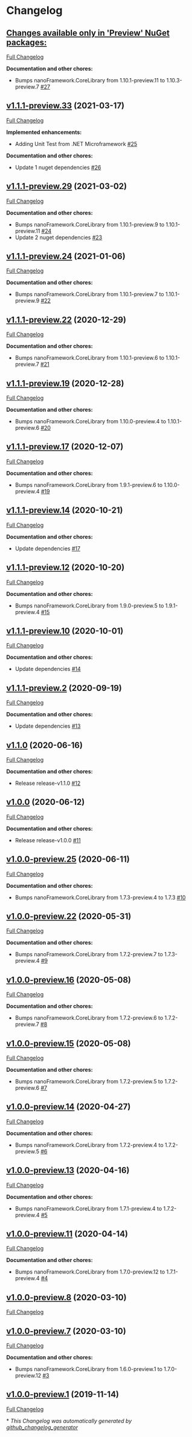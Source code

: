 # Changelog

## [**Changes available only in 'Preview' NuGet packages:**](https://github.com/nanoframework/lib-nanoFramework.System.Text/tree/HEAD)

[Full Changelog](https://github.com/nanoframework/lib-nanoFramework.System.Text/compare/v1.1.1-preview.33...HEAD)

**Documentation and other chores:**

- Bumps nanoFramework.CoreLibrary from 1.10.1-preview.11 to 1.10.3-preview.7 [\#27](https://github.com/nanoframework/lib-nanoFramework.System.Text/pull/27)

## [v1.1.1-preview.33](https://github.com/nanoframework/lib-nanoFramework.System.Text/tree/v1.1.1-preview.33) (2021-03-17)

[Full Changelog](https://github.com/nanoframework/lib-nanoFramework.System.Text/compare/v1.1.1-preview.29...v1.1.1-preview.33)

**Implemented enhancements:**

- Adding Unit Test from .NET Microframework [\#25](https://github.com/nanoframework/lib-nanoFramework.System.Text/pull/25)

**Documentation and other chores:**

- Update 1 nuget dependencies [\#26](https://github.com/nanoframework/lib-nanoFramework.System.Text/pull/26)

## [v1.1.1-preview.29](https://github.com/nanoframework/lib-nanoFramework.System.Text/tree/v1.1.1-preview.29) (2021-03-02)

[Full Changelog](https://github.com/nanoframework/lib-nanoFramework.System.Text/compare/v1.1.1-preview.24...v1.1.1-preview.29)

**Documentation and other chores:**

- Bumps nanoFramework.CoreLibrary from 1.10.1-preview.9 to 1.10.1-preview.11 [\#24](https://github.com/nanoframework/lib-nanoFramework.System.Text/pull/24)
- Update 2 nuget dependencies [\#23](https://github.com/nanoframework/lib-nanoFramework.System.Text/pull/23)

## [v1.1.1-preview.24](https://github.com/nanoframework/lib-nanoFramework.System.Text/tree/v1.1.1-preview.24) (2021-01-06)

[Full Changelog](https://github.com/nanoframework/lib-nanoFramework.System.Text/compare/v1.1.1-preview.22...v1.1.1-preview.24)

**Documentation and other chores:**

- Bumps nanoFramework.CoreLibrary from 1.10.1-preview.7 to 1.10.1-preview.9 [\#22](https://github.com/nanoframework/lib-nanoFramework.System.Text/pull/22)

## [v1.1.1-preview.22](https://github.com/nanoframework/lib-nanoFramework.System.Text/tree/v1.1.1-preview.22) (2020-12-29)

[Full Changelog](https://github.com/nanoframework/lib-nanoFramework.System.Text/compare/v1.1.1-preview.19...v1.1.1-preview.22)

**Documentation and other chores:**

- Bumps nanoFramework.CoreLibrary from 1.10.1-preview.6 to 1.10.1-preview.7 [\#21](https://github.com/nanoframework/lib-nanoFramework.System.Text/pull/21)

## [v1.1.1-preview.19](https://github.com/nanoframework/lib-nanoFramework.System.Text/tree/v1.1.1-preview.19) (2020-12-28)

[Full Changelog](https://github.com/nanoframework/lib-nanoFramework.System.Text/compare/v1.1.1-preview.17...v1.1.1-preview.19)

**Documentation and other chores:**

- Bumps nanoFramework.CoreLibrary from 1.10.0-preview.4 to 1.10.1-preview.6 [\#20](https://github.com/nanoframework/lib-nanoFramework.System.Text/pull/20)

## [v1.1.1-preview.17](https://github.com/nanoframework/lib-nanoFramework.System.Text/tree/v1.1.1-preview.17) (2020-12-07)

[Full Changelog](https://github.com/nanoframework/lib-nanoFramework.System.Text/compare/v1.1.1-preview.14...v1.1.1-preview.17)

**Documentation and other chores:**

- Bumps nanoFramework.CoreLibrary from 1.9.1-preview.6 to 1.10.0-preview.4 [\#19](https://github.com/nanoframework/lib-nanoFramework.System.Text/pull/19)

## [v1.1.1-preview.14](https://github.com/nanoframework/lib-nanoFramework.System.Text/tree/v1.1.1-preview.14) (2020-10-21)

[Full Changelog](https://github.com/nanoframework/lib-nanoFramework.System.Text/compare/v1.1.1-preview.12...v1.1.1-preview.14)

**Documentation and other chores:**

- Update dependencies [\#17](https://github.com/nanoframework/lib-nanoFramework.System.Text/pull/17)

## [v1.1.1-preview.12](https://github.com/nanoframework/lib-nanoFramework.System.Text/tree/v1.1.1-preview.12) (2020-10-20)

[Full Changelog](https://github.com/nanoframework/lib-nanoFramework.System.Text/compare/v1.1.1-preview.10...v1.1.1-preview.12)

**Documentation and other chores:**

- Bumps nanoFramework.CoreLibrary from 1.9.0-preview.5 to 1.9.1-preview.4 [\#15](https://github.com/nanoframework/lib-nanoFramework.System.Text/pull/15)

## [v1.1.1-preview.10](https://github.com/nanoframework/lib-nanoFramework.System.Text/tree/v1.1.1-preview.10) (2020-10-01)

[Full Changelog](https://github.com/nanoframework/lib-nanoFramework.System.Text/compare/v1.1.1-preview.2...v1.1.1-preview.10)

**Documentation and other chores:**

- Update dependencies [\#14](https://github.com/nanoframework/lib-nanoFramework.System.Text/pull/14)

## [v1.1.1-preview.2](https://github.com/nanoframework/lib-nanoFramework.System.Text/tree/v1.1.1-preview.2) (2020-09-19)

[Full Changelog](https://github.com/nanoframework/lib-nanoFramework.System.Text/compare/v1.1.0...v1.1.1-preview.2)

**Documentation and other chores:**

- Update dependencies [\#13](https://github.com/nanoframework/lib-nanoFramework.System.Text/pull/13)

## [v1.1.0](https://github.com/nanoframework/lib-nanoFramework.System.Text/tree/v1.1.0) (2020-06-16)

[Full Changelog](https://github.com/nanoframework/lib-nanoFramework.System.Text/compare/v1.0.0...v1.1.0)

**Documentation and other chores:**

- Release release-v1.1.0 [\#12](https://github.com/nanoframework/lib-nanoFramework.System.Text/pull/12)

## [v1.0.0](https://github.com/nanoframework/lib-nanoFramework.System.Text/tree/v1.0.0) (2020-06-12)

[Full Changelog](https://github.com/nanoframework/lib-nanoFramework.System.Text/compare/v1.0.0-preview.25...v1.0.0)

**Documentation and other chores:**

- Release release-v1.0.0 [\#11](https://github.com/nanoframework/lib-nanoFramework.System.Text/pull/11)

## [v1.0.0-preview.25](https://github.com/nanoframework/lib-nanoFramework.System.Text/tree/v1.0.0-preview.25) (2020-06-11)

[Full Changelog](https://github.com/nanoframework/lib-nanoFramework.System.Text/compare/v1.0.0-preview.22...v1.0.0-preview.25)

**Documentation and other chores:**

- Bumps nanoFramework.CoreLibrary from 1.7.3-preview.4 to 1.7.3 [\#10](https://github.com/nanoframework/lib-nanoFramework.System.Text/pull/10)

## [v1.0.0-preview.22](https://github.com/nanoframework/lib-nanoFramework.System.Text/tree/v1.0.0-preview.22) (2020-05-31)

[Full Changelog](https://github.com/nanoframework/lib-nanoFramework.System.Text/compare/v1.0.0-preview.16...v1.0.0-preview.22)

**Documentation and other chores:**

- Bumps nanoFramework.CoreLibrary from 1.7.2-preview.7 to 1.7.3-preview.4 [\#9](https://github.com/nanoframework/lib-nanoFramework.System.Text/pull/9)

## [v1.0.0-preview.16](https://github.com/nanoframework/lib-nanoFramework.System.Text/tree/v1.0.0-preview.16) (2020-05-08)

[Full Changelog](https://github.com/nanoframework/lib-nanoFramework.System.Text/compare/v1.0.0-preview.15...v1.0.0-preview.16)

**Documentation and other chores:**

- Bumps nanoFramework.CoreLibrary from 1.7.2-preview.6 to 1.7.2-preview.7 [\#8](https://github.com/nanoframework/lib-nanoFramework.System.Text/pull/8)

## [v1.0.0-preview.15](https://github.com/nanoframework/lib-nanoFramework.System.Text/tree/v1.0.0-preview.15) (2020-05-08)

[Full Changelog](https://github.com/nanoframework/lib-nanoFramework.System.Text/compare/v1.0.0-preview.14...v1.0.0-preview.15)

**Documentation and other chores:**

- Bumps nanoFramework.CoreLibrary from 1.7.2-preview.5 to 1.7.2-preview.6 [\#7](https://github.com/nanoframework/lib-nanoFramework.System.Text/pull/7)

## [v1.0.0-preview.14](https://github.com/nanoframework/lib-nanoFramework.System.Text/tree/v1.0.0-preview.14) (2020-04-27)

[Full Changelog](https://github.com/nanoframework/lib-nanoFramework.System.Text/compare/v1.0.0-preview.13...v1.0.0-preview.14)

**Documentation and other chores:**

- Bumps nanoFramework.CoreLibrary from 1.7.2-preview.4 to 1.7.2-preview.5 [\#6](https://github.com/nanoframework/lib-nanoFramework.System.Text/pull/6)

## [v1.0.0-preview.13](https://github.com/nanoframework/lib-nanoFramework.System.Text/tree/v1.0.0-preview.13) (2020-04-16)

[Full Changelog](https://github.com/nanoframework/lib-nanoFramework.System.Text/compare/v1.0.0-preview.11...v1.0.0-preview.13)

**Documentation and other chores:**

- Bumps nanoFramework.CoreLibrary from 1.7.1-preview.4 to 1.7.2-preview.4 [\#5](https://github.com/nanoframework/lib-nanoFramework.System.Text/pull/5)

## [v1.0.0-preview.11](https://github.com/nanoframework/lib-nanoFramework.System.Text/tree/v1.0.0-preview.11) (2020-04-14)

[Full Changelog](https://github.com/nanoframework/lib-nanoFramework.System.Text/compare/v1.0.0-preview.8...v1.0.0-preview.11)

**Documentation and other chores:**

- Bumps nanoFramework.CoreLibrary from 1.7.0-preview.12 to 1.7.1-preview.4 [\#4](https://github.com/nanoframework/lib-nanoFramework.System.Text/pull/4)

## [v1.0.0-preview.8](https://github.com/nanoframework/lib-nanoFramework.System.Text/tree/v1.0.0-preview.8) (2020-03-10)

[Full Changelog](https://github.com/nanoframework/lib-nanoFramework.System.Text/compare/v1.0.0-preview.7...v1.0.0-preview.8)

## [v1.0.0-preview.7](https://github.com/nanoframework/lib-nanoFramework.System.Text/tree/v1.0.0-preview.7) (2020-03-10)

[Full Changelog](https://github.com/nanoframework/lib-nanoFramework.System.Text/compare/v1.0.0-preview.1...v1.0.0-preview.7)

**Documentation and other chores:**

- Bumps nanoFramework.CoreLibrary from 1.6.0-preview.1 to 1.7.0-preview.12 [\#3](https://github.com/nanoframework/lib-nanoFramework.System.Text/pull/3)

## [v1.0.0-preview.1](https://github.com/nanoframework/lib-nanoFramework.System.Text/tree/v1.0.0-preview.1) (2019-11-14)

[Full Changelog](https://github.com/nanoframework/lib-nanoFramework.System.Text/compare/c0babc37636fd6509a17c67de79c06299cde628f...v1.0.0-preview.1)



\* *This Changelog was automatically generated by [github_changelog_generator](https://github.com/github-changelog-generator/github-changelog-generator)*
